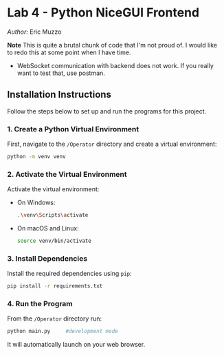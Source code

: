 # Lab 4 - Python NiceGUI Frontend

*Author:* Eric Muzzo

**Note** This is quite a brutal chunk of code that I'm not proud of. I would like to redo this at some point when I have time.
- WebSocket communication with backend does not work. If you really want to test that, use postman.

## Installation Instructions <a name="installation"></a>

Follow the steps below to set up and run the programs for this project.

### 1. Create a Python Virtual Environment

First, navigate to the `/Operator` directory and create a virtual environment:

```sh
python -m venv venv
```

### 2. Activate the Virtual Environment

Activate the virtual environment:

- On Windows:
    ```sh
    .\venv\Scripts\activate
    ```
- On macOS and Linux:
    ```sh
    source venv/bin/activate
    ```

### 3. Install Dependencies

Install the required dependencies using `pip`:

```sh
pip install -r requirements.txt
```

### 4. Run the Program

From the `/Operator` directory run:

```sh
python main.py     #development mode
```

It will automatically launch on your web browser.